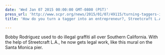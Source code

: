 ```yaml
---
date: 'Wed Jan 07 2015 00:00:00 GMT-0800 (PST)'
press_url: 'http://www.scpr.org/news/2015/01/07/49115/turning-taggers-into-entrepreneurs/'
title: 'How do you turn a tagger into an entrepreneur?, Streetcraft L.A., KPCC'

---
```


Bobby Rodriguez used to do illegal graffiti all over Southern California. With the help of Streetcraft L.A., he now gets legal work, like this mural on the Santa Monica pier.
